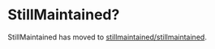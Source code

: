 StillMaintained?
================

StillMaintained has moved to [stillmaintained/stillmaintained](http://github.com/stillmaintained/stillmaintained).